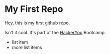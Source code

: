 # My First Repo

Hey, this is my first github repo.

Isn't it cool. It's part of the [HackerYou](http://hakeryou.com) Bootcamp.

* list item
* more list items